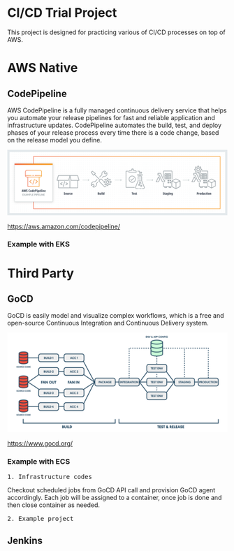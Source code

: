# CI/CD Trial Project

This project is designed for practicing various of CI/CD processes on top of AWS.


# AWS Native

## CodePipeline
AWS CodePipeline is a fully managed continuous delivery service that helps you automate your release pipelines for fast and reliable application and infrastructure updates. CodePipeline automates the build, test, and deploy phases of your release process every time there is a code change, based on the release model you define.

![](./docs/codepipeline.png)

https://aws.amazon.com/codepipeline/

### Example with EKS

# Third Party

## GoCD
GoCD is easily model and visualize complex workflows, which is a free and open-source Continuous Integration and Continuous Delivery system.

![](./docs/gocd.svg)

https://www.gocd.org/

### Example with ECS

<kbd>1. Infrastructure codes</kbd>

Checkout scheduled jobs from GoCD API call and provision GoCD agent accordingly. Each job will be assigned to a container, once job is done and then close container as needed.

<kbd>2. Example project</kbd>






## Jenkins  
